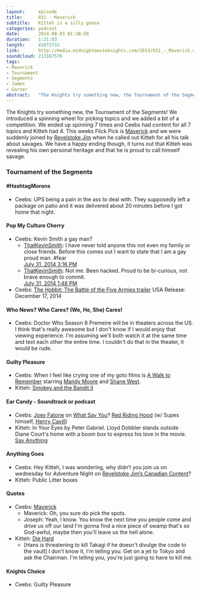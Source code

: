 ```yaml
---
layout:     episode
title:      031 - Maverick
subtitle:   Kitteh is a silly goose
categories: podcast
date:       2014-08-03 01:38:50
duration:   1:21:03
length:     41073733
link:       http://media.midnightmovieknights.com/2014/031_-_Maverick.m4a
soundcloud: 213167576
tags:
- Maverick
- Tournament
- Segments
- James
- Garner
abstract:	"The Knights try something new, the Tournament of the Segments! We introduced a spinning wheel for picking topics and we added a bit of a competition. We ended up spinning 7 times and Ceebs had content for all 7 topics and Kitteh had 4. This weeks Flick Pick is Maverick and we were suddenly joined by Revelstoke Jim when he called out Kitteh for all his talk about savages. We have a happy ending though, it turns out that Kitteh was revealing his own personal heritage and that he is proud to call himself savage."
---
```

The Knights try something new, the Tournament of the Segments! We introduced a spinning wheel for picking topics and we added a bit of a competition. We ended up spinning 7 times and Ceebs had content for all 7 topics and Kitteh had 4. This weeks Flick Pick is [Maverick](http://www.imdb.com/title/tt0110478/) and we were suddenly joined by [Revelstoke Jim](https://twitter.com/RevJimCanCon) when he called out Kitteh for all his talk about savages. We have a happy ending though, it turns out that Kitteh was revealing his own personal heritage and that he is proud to call himself savage.

### Tournament of the Segments

#### #HashtagMorons
- Ceebs: UPS being a pain in the ass to deal with. They supposedly left a package on patio and it was delivered about 20 minutes before I got home that night.

#### Pop My Culture Cherry
- Ceebs: Kevin Smith a gay man?
  * [ThatKevinSmith](https://twitter.com/ThatKevinSmith): I have never told anyone this not even my family or close friends. Before this comes out I want to state that I am a gay proud man. #fear<br />[July 31, 2014 3:16 PM](https://twitter.com/thatkevinsmith/status/494969988491771906)
  * [ThatKevinSmith](https://twitter.com/ThatKevinSmith): Not me. Been hacked. Proud to be bi-curious, not brave enough to commit.<br />[July 31, 2014 1:48 PM](https://twitter.com/thatkevinsmith/status/494947638589288448)
- Ceebs: [The Hobbit: The Battle of the Five Armies trailer](https://www.youtube.com/watch?v=rgNNb8bm_b8) USA Release: December 17, 2014

#### Who News? Who Cares? (We, He, She) Cares!
- Ceebs: Doctor Who Season 8 Premeire will be in theaters across the US. I think that's really awesome but I don't know if I would enjoy that viewing experience. I'm assuming we'll both watch it at the same time and text each other the entire time. I couldn't do that in the theater, it would be rude.

#### Guilty Pleasure
- Ceebs: When I feel like crying one of my goto films is [A Walk to Remember](http://www.imdb.com/title/tt0281358/) starring [Mandy Moore](http://www.imdb.com/name/nm0601553/) and [Shane West](http://www.imdb.com/name/nm0922342/).
- Kitteh: [Smokey and the Bandit II](http://www.imdb.com/title/tt0081529/)

#### Ear Candy - Soundtrack or podcast
- Ceebs: [Joey Fatone](http://www.imdb.com/name/nm0004909/) on [What Say You](http://www.whatsayyoupodcast.com/)? [Red Riding Hood](http://www.imdb.com/title/tt0385988/) (w/ Supes himself, [Henry Cavill](http://www.imdb.com/name/nm0147147/))
- Kitteh: In Your Eyes by Peter Gabriel. Lloyd Dobbler stands outside Diane Court's home with a boom box to express his love in the movie. [Say Anything](http://www.imdb.com/title/tt0098258/)

#### Anything Goes
- Ceebs: Hey Kitteh, I was wondering, why didn’t you join us on wednesday for Adventure Night on [Revelstoke Jim’s Canadian Content](http://gabnet.net)?
- Kitteh: Public Litter boxes

#### Quotes
- Ceebs: [Maverick](http://www.imdb.com/title/tt0110478/quotes?item=qt0208056)
	* Maverick: Oh, you sure do pick the spots.
	* Joseph: Yeah, I know. You know the next time you people come and drive us off our land I'm gonna find a nice piece of swamp that's so God-awful, maybe then you'll leave us the hell alone.
- Kitteh: [Die Hard](http://www.imdb.com/title/tt0095016/quotes?item=qt0466620)
	* [Hans is threatening to kill Takagi if he doesn't divulge the code to the vault] I don't know it, I'm telling you. Get on a jet to Tokyo and ask the Chairman. I'm telling you, you're just going to have to kill me.

#### Knights Choice
- Ceebs: Guilty Pleasure
